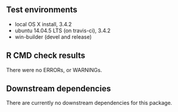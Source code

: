 ## Test environments

* local OS X install, 3.4.2
* ubuntu 14.04.5 LTS (on travis-ci), 3.4.2
* win-builder (devel and release)

## R CMD check results

There were no ERRORs, or WARNINGs. 

## Downstream dependencies

There are currently no downstream dependencies for this package.
